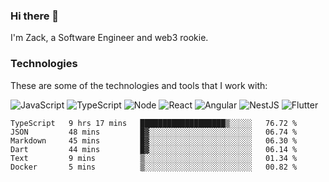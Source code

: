 ### Hi there 👋
I'm Zack, a Software Engineer and web3 rookie.

### Technologies
These are some of the technologies and tools that I work with:

![JavaScript](https://img.shields.io/badge/JavaScript-323330.svg?logo=javascript&logoColor=F7DF1E) 
![TypeScript](https://img.shields.io/badge/TypeScript-007ACC.svg?logo=typescript&logoColor=white) 
![Node](https://img.shields.io/badge/Node.js-43853D.svg?logo=node.js&logoColor=white)
![React](https://img.shields.io/badge/React-20232a.svg?logo=react&logoColor=61DAFB) 
![Angular](https://img.shields.io/badge/Angular-E23237.svg?logo=angularjs&logoColor=white)
![NestJS](https://img.shields.io/badge/NestJS-E0234E?logo=nestjs&logoColor=white)
![Flutter](https://img.shields.io/badge/Flutter-02569B.svg?logo=flutter&logoColor=white)

<!--START_SECTION:waka-->

```text
TypeScript   9 hrs 17 mins   ███████████████████▒░░░░░   76.72 %
JSON         48 mins         █▓░░░░░░░░░░░░░░░░░░░░░░░   06.74 %
Markdown     45 mins         █▓░░░░░░░░░░░░░░░░░░░░░░░   06.30 %
Dart         44 mins         █▓░░░░░░░░░░░░░░░░░░░░░░░   06.14 %
Text         9 mins          ▒░░░░░░░░░░░░░░░░░░░░░░░░   01.34 %
Docker       5 mins          ▒░░░░░░░░░░░░░░░░░░░░░░░░   00.82 %
```

<!--END_SECTION:waka-->

